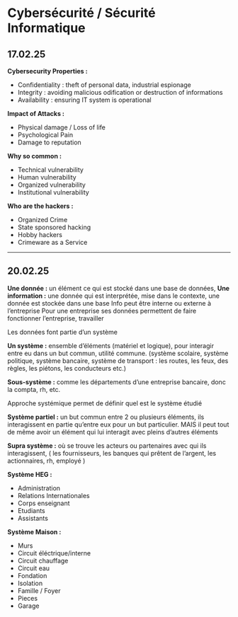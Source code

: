 # Cybersécurité / Sécurité Informatique

## 17.02.25

**Cybersecurity Properties :**
- Confidentiality : theft of personal data, industrial espionage
- Integrity : avoiding malicious odification or destruction of informations
- Availability : ensuring IT system is operational

**Impact of Attacks :**
- Physical damage / Loss of life
- Psychological Pain
- Damage to reputation

**Why so common :**
- Technical vulnerability
- Human vulnerability
- Organized vulnerability
- Institutional vulnerability

**Who are the hackers :**
- Organized Crime
- State sponsored hacking
- Hobby hackers
- Crimeware as a Service

---

## 20.02.25

**Une donnée :** un élément ce qui est stocké dans une base de données,
**Une information :** une donnée qui est interprétée, mise dans le contexte, une donnée est stockée dans une base
Info peut être interne ou externe à l’entreprise
Pour une entreprise ses données permettent de faire fonctionner l’entreprise, travailler
 
Les données font partie d’un système
 
**Un système :** ensemble d’éléments (matériel et logique), pour interagir entre eu dans un but commun, utilité commune. (système scolaire, système politique, système bancaire, système de transport : les routes, les feux, des règles, les piétons, les conducteurs etc.)
 
**Sous-système :** comme les départements d’une entreprise bancaire, donc la compta, rh, etc.
 
Approche systémique permet de définir quel est le système étudié
 
**Système partiel :** un but commun entre 2 ou plusieurs éléments, ils interagissent en partie qu’entre eux pour un but particulier. MAIS il peut tout de même avoir un élément qui lui interagit avec pleins d’autres éléments
 
**Supra système :** où se trouve les acteurs ou partenaires avec qui ils interagissent, ( les fournisseurs, les banques qui prêtent de l’argent, les actionnaires, rh, employé )

**Système HEG :**
- Administration
- Relations Internationales
- Corps enseignant
- Etudiants
- Assistants

**Système Maison :**
- Murs
- Circuit éléctrique/interne
- Circuit chauffage
- Circuit eau
- Fondation
- Isolation
- Famille / Foyer
- Pieces
- Garage

